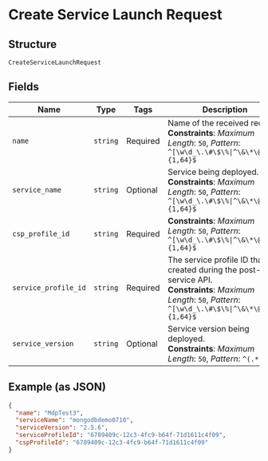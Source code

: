
# Create Service Launch Request

## Structure

`CreateServiceLaunchRequest`

## Fields

| Name | Type | Tags | Description |
|  --- | --- | --- | --- |
| `name` | `string` | Required | Name of the received request.<br>**Constraints**: *Maximum Length*: `50`, *Pattern*: `^[\w\d_\.\#\$\%\|^\&\*\@\!\-]{1,64}$` |
| `service_name` | `string` | Optional | Service being deployed.<br>**Constraints**: *Maximum Length*: `50`, *Pattern*: `^[\w\d_\.\#\$\%\|^\&\*\@\!\-]{1,64}$` |
| `csp_profile_id` | `string` | Required | **Constraints**: *Maximum Length*: `50`, *Pattern*: `^[\w\d_\.\#\$\%\|^\&\*\@\!\-]{1,64}$` |
| `service_profile_id` | `string` | Required | The service profile ID that is created during the post-service API.<br>**Constraints**: *Maximum Length*: `50`, *Pattern*: `^[\w\d_\.\#\$\%\|^\&\*\@\!\-]{1,64}$` |
| `service_version` | `string` | Optional | Service version being deployed.<br>**Constraints**: *Maximum Length*: `50`, *Pattern*: `^(.*)$` |

## Example (as JSON)

```json
{
  "name": "MdpTest3",
  "serviceName": "mongodbdemo0710",
  "serviceVersion": "2.5.6",
  "serviceProfileId": "6789409c-12c3-4fc9-b64f-71d1611c4f09",
  "cspProfileId": "6789409c-12c3-4fc9-b64f-71d1611c4f09"
}
```

